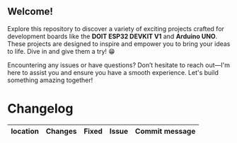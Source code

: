 ## **Welcome!**
Explore this repository to discover a variety of exciting projects crafted for development boards like the **DOIT ESP32 DEVKIT V1** and **Arduino UNO**. These projects are designed to inspire and empower you to bring your ideas to life. Dive in and give them a try! 😁

Encountering any issues or have questions? Don’t hesitate to reach out—I'm here to assist you and ensure you have a smooth experience. Let's build something amazing together! 


# **Changelog**
| location | Changes | Fixed | Issue |Commit message|
|----------|---------|-------|-------|--------------|
